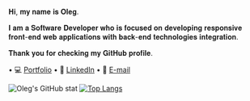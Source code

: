 𝐇𝐢, 𝐦𝐲 𝐧𝐚𝐦𝐞 𝐢𝐬 𝐎𝐥𝐞𝐠.

𝐈 𝐚𝐦 𝐚 𝐒𝐨𝐟𝐭𝐰𝐚𝐫𝐞 𝐃𝐞𝐯𝐞𝐥𝐨𝐩𝐞𝐫 𝐰𝐡𝐨 𝐢𝐬 𝐟𝐨𝐜𝐮𝐬𝐞𝐝 𝐨𝐧 𝐝𝐞𝐯𝐞𝐥𝐨𝐩𝐢𝐧𝐠 𝐫𝐞𝐬𝐩𝐨𝐧𝐬𝐢𝐯𝐞 𝐟𝐫𝐨𝐧𝐭-𝐞𝐧𝐝 𝐰𝐞𝐛 𝐚𝐩𝐩𝐥𝐢𝐜𝐚𝐭𝐢𝐨𝐧𝐬 𝐰𝐢𝐭𝐡 𝐛𝐚𝐜𝐤-𝐞𝐧𝐝 𝐭𝐞𝐜𝐡𝐧𝐨𝐥𝐨𝐠𝐢𝐞𝐬 𝐢𝐧𝐭𝐞𝐠𝐫𝐚𝐭𝐢𝐨𝐧. 

𝐓𝐡𝐚𝐧𝐤 𝐲𝐨𝐮 𝐟𝐨𝐫 𝐜𝐡𝐞𝐜𝐤𝐢𝐧𝐠 𝐦𝐲 𝐆𝐢𝐭𝐇𝐮𝐛 𝐩𝐫𝐨𝐟𝐢𝐥𝐞.

• 💻 [Portfolio](https://olegyadroshnikov.com/) 
• 🔽 [LinkedIn](https://www.linkedin.com/in/yadroshnikov/) 
• 📨 [E-mail](contact@olegyadroshnikov.com)


![Oleg's GitHub stat](https://github-readme-stats.vercel.app/api?username=v1Rotate&&hide=stars,prs,issues,contribs&theme=radical&count_private=true)
[![Top Langs](https://github-readme-stats.vercel.app/api/top-langs/?username=V1Rotate&langs_count=8&layout=compact&theme=radical)](https://github.com/anuraghazra/github-readme-stats)






